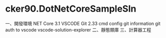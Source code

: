 # cker90.DotNetCoreSampleSln
一、開發環境
NET Core 3.1
VSCODE
Git 2.33
cmd config git information
git auth to vscode 
vscode-solution-explorer
二、靜態類庫
三、計算器工程